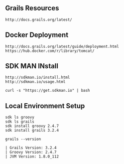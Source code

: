 ## Grails Resources

	http://docs.grails.org/latest/

## Docker Deployment

	http://docs.grails.org/latest/guide/deployment.html
	https://hub.docker.com/r/library/tomcat/

## SDK MAN INstall

	
	http://sdkman.io/install.html
	http://sdkman.io/usage.html

	curl -s "https://get.sdkman.io" | bash

## Local Environment Setup

	sdk ls groovy
	sdk ls grails
	sdk install groovy 2.4.7
	sdk install grails 3.2.4

	grails --version
	
	| Grails Version: 3.2.4
	| Groovy Version: 2.4.7
	| JVM Version: 1.8.0_112
	    
	    





